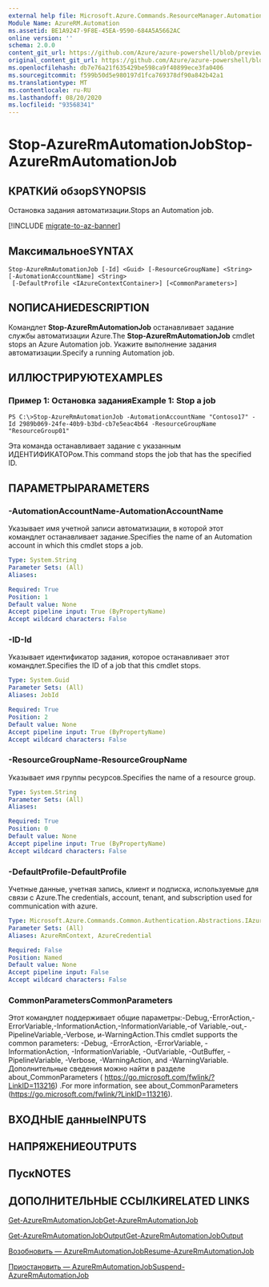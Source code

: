 ```yaml
---
external help file: Microsoft.Azure.Commands.ResourceManager.Automation.dll-Help.xml
Module Name: AzureRM.Automation
ms.assetid: BE1A9247-9F8E-45EA-9590-684A5A5662AC
online version: ''
schema: 2.0.0
content_git_url: https://github.com/Azure/azure-powershell/blob/preview/src/ResourceManager/Automation/Commands.Automation/help/Stop-AzureRMAutomationJob.md
original_content_git_url: https://github.com/Azure/azure-powershell/blob/preview/src/ResourceManager/Automation/Commands.Automation/help/Stop-AzureRMAutomationJob.md
ms.openlocfilehash: db7e76a21f635429be598ca9f40899ece3fa0406
ms.sourcegitcommit: f599b50d5e980197d1fca769378df90a842b42a1
ms.translationtype: MT
ms.contentlocale: ru-RU
ms.lasthandoff: 08/20/2020
ms.locfileid: "93568341"
---
```

# <span data-ttu-id="05789-101">Stop-AzureRmAutomationJob</span><span class="sxs-lookup"><span data-stu-id="05789-101">Stop-AzureRmAutomationJob</span></span>

## <span data-ttu-id="05789-102">КРАТКИй обзор</span><span class="sxs-lookup"><span data-stu-id="05789-102">SYNOPSIS</span></span>
<span data-ttu-id="05789-103">Остановка задания автоматизации.</span><span class="sxs-lookup"><span data-stu-id="05789-103">Stops an Automation job.</span></span>

[!INCLUDE [migrate-to-az-banner](../../includes/migrate-to-az-banner.md)]

## <span data-ttu-id="05789-104">Максимальное</span><span class="sxs-lookup"><span data-stu-id="05789-104">SYNTAX</span></span>

```
Stop-AzureRmAutomationJob [-Id] <Guid> [-ResourceGroupName] <String> [-AutomationAccountName] <String>
 [-DefaultProfile <IAzureContextContainer>] [<CommonParameters>]
```

## <span data-ttu-id="05789-105">NОПИСАНИЕ</span><span class="sxs-lookup"><span data-stu-id="05789-105">DESCRIPTION</span></span>
<span data-ttu-id="05789-106">Командлет **Stop-AzureRmAutomationJob** останавливает задание службы автоматизации Azure.</span><span class="sxs-lookup"><span data-stu-id="05789-106">The **Stop-AzureRmAutomationJob** cmdlet stops an Azure Automation job.</span></span>
<span data-ttu-id="05789-107">Укажите выполнение задания автоматизации.</span><span class="sxs-lookup"><span data-stu-id="05789-107">Specify a running Automation job.</span></span>

## <span data-ttu-id="05789-108">ИЛЛЮСТРИРУЮТ</span><span class="sxs-lookup"><span data-stu-id="05789-108">EXAMPLES</span></span>

### <span data-ttu-id="05789-109">Пример 1: Остановка задания</span><span class="sxs-lookup"><span data-stu-id="05789-109">Example 1: Stop a job</span></span>
```
PS C:\>Stop-AzureRmAutomationJob -AutomationAccountName "Contoso17" -Id 2989b069-24fe-40b9-b3bd-cb7e5eac4b64 -ResourceGroupName "ResourceGroup01"
```

<span data-ttu-id="05789-110">Эта команда останавливает задание с указанным ИДЕНТИФИКАТОРом.</span><span class="sxs-lookup"><span data-stu-id="05789-110">This command stops the job that has the specified ID.</span></span>

## <span data-ttu-id="05789-111">ПАРАМЕТРЫ</span><span class="sxs-lookup"><span data-stu-id="05789-111">PARAMETERS</span></span>

### <span data-ttu-id="05789-112">-AutomationAccountName</span><span class="sxs-lookup"><span data-stu-id="05789-112">-AutomationAccountName</span></span>
<span data-ttu-id="05789-113">Указывает имя учетной записи автоматизации, в которой этот командлет останавливает задание.</span><span class="sxs-lookup"><span data-stu-id="05789-113">Specifies the name of an Automation account in which this cmdlet stops a job.</span></span>

```yaml
Type: System.String
Parameter Sets: (All)
Aliases: 

Required: True
Position: 1
Default value: None
Accept pipeline input: True (ByPropertyName)
Accept wildcard characters: False
```

### <span data-ttu-id="05789-114">-ID</span><span class="sxs-lookup"><span data-stu-id="05789-114">-Id</span></span>
<span data-ttu-id="05789-115">Указывает идентификатор задания, которое останавливает этот командлет.</span><span class="sxs-lookup"><span data-stu-id="05789-115">Specifies the ID of a job that this cmdlet stops.</span></span>

```yaml
Type: System.Guid
Parameter Sets: (All)
Aliases: JobId

Required: True
Position: 2
Default value: None
Accept pipeline input: True (ByPropertyName)
Accept wildcard characters: False
```

### <span data-ttu-id="05789-116">-ResourceGroupName</span><span class="sxs-lookup"><span data-stu-id="05789-116">-ResourceGroupName</span></span>
<span data-ttu-id="05789-117">Указывает имя группы ресурсов.</span><span class="sxs-lookup"><span data-stu-id="05789-117">Specifies the name of a resource group.</span></span>

```yaml
Type: System.String
Parameter Sets: (All)
Aliases: 

Required: True
Position: 0
Default value: None
Accept pipeline input: True (ByPropertyName)
Accept wildcard characters: False
```

### <span data-ttu-id="05789-118">-DefaultProfile</span><span class="sxs-lookup"><span data-stu-id="05789-118">-DefaultProfile</span></span>
<span data-ttu-id="05789-119">Учетные данные, учетная запись, клиент и подписка, используемые для связи с Azure.</span><span class="sxs-lookup"><span data-stu-id="05789-119">The credentials, account, tenant, and subscription used for communication with azure.</span></span>

```yaml
Type: Microsoft.Azure.Commands.Common.Authentication.Abstractions.IAzureContextContainer
Parameter Sets: (All)
Aliases: AzureRmContext, AzureCredential

Required: False
Position: Named
Default value: None
Accept pipeline input: False
Accept wildcard characters: False
```

### <span data-ttu-id="05789-120">CommonParameters</span><span class="sxs-lookup"><span data-stu-id="05789-120">CommonParameters</span></span>
<span data-ttu-id="05789-121">Этот командлет поддерживает общие параметры:-Debug,-ErrorAction,-ErrorVariable,-InformationAction,-InformationVariable,-of Variable,-out,-PipelineVariable,-Verbose, и-WarningAction.</span><span class="sxs-lookup"><span data-stu-id="05789-121">This cmdlet supports the common parameters: -Debug, -ErrorAction, -ErrorVariable, -InformationAction, -InformationVariable, -OutVariable, -OutBuffer, -PipelineVariable, -Verbose, -WarningAction, and -WarningVariable.</span></span> <span data-ttu-id="05789-122">Дополнительные сведения можно найти в разделе about_CommonParameters ( https://go.microsoft.com/fwlink/?LinkID=113216) .</span><span class="sxs-lookup"><span data-stu-id="05789-122">For more information, see about_CommonParameters (https://go.microsoft.com/fwlink/?LinkID=113216).</span></span>

## <span data-ttu-id="05789-123">ВХОДНЫЕ данные</span><span class="sxs-lookup"><span data-stu-id="05789-123">INPUTS</span></span>

## <span data-ttu-id="05789-124">НАПРЯЖЕНИЕ</span><span class="sxs-lookup"><span data-stu-id="05789-124">OUTPUTS</span></span>

## <span data-ttu-id="05789-125">Пуск</span><span class="sxs-lookup"><span data-stu-id="05789-125">NOTES</span></span>

## <span data-ttu-id="05789-126">ДОПОЛНИТЕЛЬНЫЕ ССЫЛКИ</span><span class="sxs-lookup"><span data-stu-id="05789-126">RELATED LINKS</span></span>

[<span data-ttu-id="05789-127">Get-AzureRmAutomationJob</span><span class="sxs-lookup"><span data-stu-id="05789-127">Get-AzureRmAutomationJob</span></span>](./Get-AzureRMAutomationJob.md)

[<span data-ttu-id="05789-128">Get-AzureRmAutomationJobOutput</span><span class="sxs-lookup"><span data-stu-id="05789-128">Get-AzureRmAutomationJobOutput</span></span>](./Get-AzureRMAutomationJobOutput.md)

[<span data-ttu-id="05789-129">Возобновить — AzureRmAutomationJob</span><span class="sxs-lookup"><span data-stu-id="05789-129">Resume-AzureRmAutomationJob</span></span>](./Resume-AzureRMAutomationJob.md)

[<span data-ttu-id="05789-130">Приостановить — AzureRmAutomationJob</span><span class="sxs-lookup"><span data-stu-id="05789-130">Suspend-AzureRmAutomationJob</span></span>](./Suspend-AzureRMAutomationJob.md)


